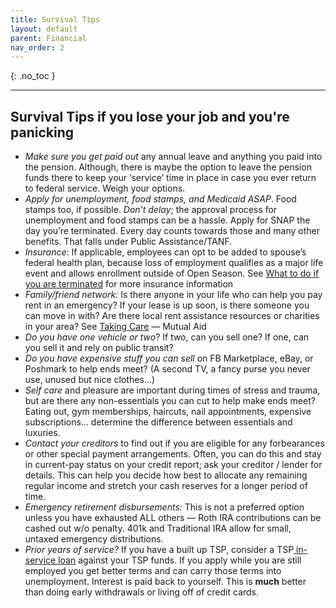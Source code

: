 ```yaml
---
title: Survival Tips
layout: default
parent: Financial
nav_order: 2
---
```


{: .no_toc }

---
## Survival Tips if you lose your job and you're panicking

- *Make sure you get paid out* any annual leave and anything you paid into the pension. Although, there is maybe the option to leave the pension funds there to keep your ‘service’ time in place in case you ever return to federal service. Weigh your options.
- *Apply for unemployment, food stamps, and Medicaid ASAP*. Food stamps too, if possible. *Don’t delay*; the approval process for unemployment and food stamps can be a hassle. Apply for SNAP the day you’re terminated. Every day counts towards those and many other benefits. That falls under Public Assistance/TANF.
- *Insurance*: If applicable, employees can opt to be added to spouse’s federal health plan, because loss of employment qualifies as a major life event and allows enrollment outside of Open Season. See [What to do if you are terminated](https://git-sci.github.io/) for more insurance information
- *Family/friend network:* Is there anyone in your life who can help you pay rent in an emergency? If your lease is up soon, is there someone you can move in with? Are there local rent assistance resources or charities in your area? See [Taking Care](https://git-sci.github.io/) — Mutual Aid
- *Do you have one vehicle or two*? If two, can you sell one? If one, can you sell it and rely on public transit?
- *Do you have expensive stuff you can sell* on FB Marketplace, eBay, or Poshmark to help ends meet? (A second TV, a fancy purse you never use, unused but nice clothes…)
- *Self care* and pleasure are important during times of stress and trauma, but are there any non-essentials you can cut to help make ends meet? Eating out, gym memberships, haircuts, nail appointments, expensive subscriptions… determine the difference between essentials and luxuries.
- *Contact your creditors* to find out if you are eligible for any forbearances or other special payment arrangements. Often, you can do this and stay in current-pay status on your credit report; ask your creditor / lender for details. This can help you decide how best to allocate any remaining regular income and stretch your cash reserves for a longer period of time.
- *Emergency retirement disbursements:* This is not a preferred option unless you have exhausted ALL others — Roth IRA contributions can be cashed out w/o penalty. 401k and Traditional IRA allow for small, untaxed emergency distributions.
- *Prior years of service?* If you have a built up TSP, consider a TSP[ in-service loan](https://www.google.com/url?q=https://www.google.com/url?q%3Dhttps://www.tsp.gov/tsp-loans/%26amp;sa%3DD%26amp;source%3Deditors%26amp;ust%3D1740078454759021%26amp;usg%3DAOvVaw1_yY9OgFWb3Y2l4xvCeY5c&sa=D&source=docs&ust=1740078454791461&usg=AOvVaw3GV7WacC1ENu7OVTzXzZQQ) against your TSP funds.  If you apply while you are still employed you get better terms and can carry those terms into unemployment. Interest is paid back to yourself.  This is **much** better than doing early withdrawals or living off of credit cards.